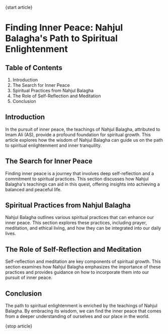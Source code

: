 {start article}

# **Finding Inner Peace: Nahjul Balagha's Path to Spiritual Enlightenment**

## Table of Contents
1. Introduction
2. The Search for Inner Peace
3. Spiritual Practices from Nahjul Balagha
4. The Role of Self-Reflection and Meditation
5. Conclusion

## **Introduction**

In the pursuit of inner peace, the teachings of Nahjul Balagha, attributed to Imam Ali (AS), provide a profound foundation for spiritual growth. This article explores how the wisdom of Nahjul Balagha can guide us on the path to spiritual enlightenment and inner tranquility.

## **The Search for Inner Peace**

Finding inner peace is a journey that involves deep self-reflection and a commitment to spiritual practices. This section discusses how Nahjul Balagha's teachings can aid in this quest, offering insights into achieving a balanced and peaceful life.

## **Spiritual Practices from Nahjul Balagha**

Nahjul Balagha outlines various spiritual practices that can enhance our inner peace. This section explores these practices, including prayer, meditation, and ethical living, and how they can be integrated into our daily lives.

## **The Role of Self-Reflection and Meditation**

Self-reflection and meditation are key components of spiritual growth. This section examines how Nahjul Balagha emphasizes the importance of these practices and provides guidance on how to incorporate them into our pursuit of inner peace.

## **Conclusion**

The path to spiritual enlightenment is enriched by the teachings of Nahjul Balagha. By embracing its wisdom, we can find the inner peace that comes from a deeper understanding of ourselves and our place in the world.

{stop article}